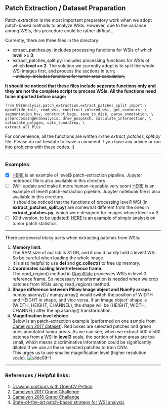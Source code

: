 ## Patch Extraction / Dataset Praparation <br>
Patch extraction is the most important preparatory work when we adopt patch-based methods to analyze WSIs. However, due to the variance among WSIs, this procedure could be rather difficult.<br>

Currently, there are three files in the directory:
- extract_patches.py: includes processing functions for WSIs of which **level >= 3**;
- extract_patches_split.py: includes processing functions for WSIs of which **level <= 2**. The solution we currently adopt is to split the whole WSI images first, and process the sections in turn;<br>
~~- utils.py: includes functions for tumor area calculation;<br>~~

**It should be noticed that these files include seperate functions only and they are not the complete script to process WSIs. All the functions need to be imported before usage:<br>**
``````
from WSIAnalysis.patch_extraction.extract_patches_split import \
openSlide_init, read_wsi, construct_colored_wsi, get_contours, \
segmentation_hsv, construct_bags, save_to_disk, parse_annotation, \
preprocessingAndanalysis, draw_pospatch, calculate_intersection, \
calculate_polygon, calc_tumorArea, \
extract_all_Plus
``````

For convenience, all the functions are written in the *extract_patches_split.py* file. Please do not hesitate to leave a comment if you have any advice or run into problems with these codes. :)

----------------------------------------------------------------------------
### Examples:
- [x] [HERE](http://119.29.151.114/patch_extraction_level3example.html) is an example of level**3** patch-extraction pipeline. Jupyter notebook file is also available in this directory. 
- [ ] (Will update and make it more human-readable very soon) [HERE](http://119.29.151.114/patch_extraction_level1example.html) is an example of level**1** patch-extraction pipeline. Jupyter notebook file is also available in this directory. <br> It should be noticed that the functions of processing level**1** WSI (in **extract_patches_split.py**) are somewhat different from the ones in **extract_patches.py**, which were designed for images whose level >= 3.
- [ ] (Old version, to be updated) [HERE](http://119.29.151.114/simple_visualizationExample.html) is an example of simple analysis on tumor patch statistics.

---------------------------------------------------------------------------
There are several tricky parts when extracting patches from WSIs:
1. **Memory limit.** <br>
The RAM size of our lab is 31 GB, and it could hardly hold a level0 WSI. So be careful when loading the whole image.<br>
It is also helpful to use **del** and **gc.collect()** to free up memory.
2. **Coordinates scaling level/reference frame.** <br>
The read_region() method in [OpenSlide](http://openslide.org/api/python/) processes WSIs in level 0 reference frame. So
necessary transformation is needed when we crop patches from WSIs using read_region() method.
3. **Shape difference between Pillow Image object and NumPy arrays.** <br>
numpy.asarray() / numpy.array() would switch the position of WIDTH and HEIGHT in shape, and vice versa. 
If an Image object' shape is (WIDTH, HEIGHT, CHANNEL), the shape will be (HEIGHT, WIDTH, CHANNEL) after the np.asarray() transformation.
4. **Magnification level choice**<br>
Below is an patch-extraction example (performed on one sample from [Camelyon 2017 dataset](https://camelyon17.grand-challenge.org/data/)). Red boxes are selected patches and green ones annotated tumor areas. As we can see, when we extract 500 x 500 patches from a WSI in **level3** scale, the portion of tumor areas are too small, which means discriminative information could be significantly diluted if we use all these selected patches to train CNN. <br>This urges us to use smaller magnification level (higher resolution scale).
![slide09-1](http://119.29.151.114/images/level3_patche_extraction.jpeg)

----------------------------------------------------------------------------
### References / Helpful links:
1. [Drawing contours with OpenCV Python](https://docs.opencv.org/3.0-beta/doc/py_tutorials/py_imgproc/py_contours/py_table_of_contents_contours/py_table_of_contents_contours.html)
2. [Camelyon 2017 Grand Challenge](https://camelyon17.grand-challenge.org/)
3. [Camelyon 2016 Grand Challenge](https://camelyon16.grand-challenge.org/)
4. [State-of-the-art patch-based strategy for WSI analysis](https://arxiv.org/pdf/1504.07947.pdf)

